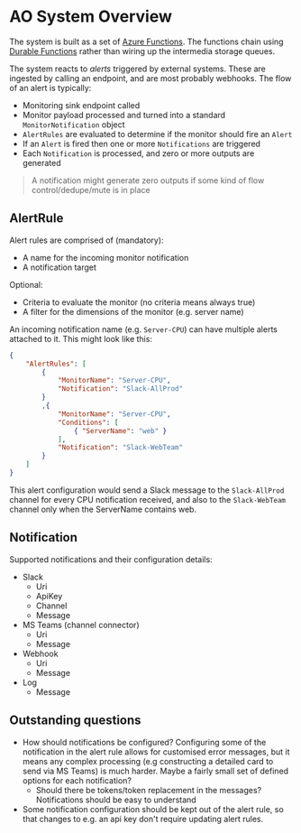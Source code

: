 # AO System Overview

The system is built as a set of [Azure Functions].  The functions chain using [Durable Functions] rather than wiring up the intermedia storage queues.

The system reacts to *alerts* triggered by external systems.  These are ingested by calling an endpoint, and are most probably webhooks.  The flow of an alert is typically:

- Monitoring sink endpoint called
- Monitor payload processed and turned into a standard `MonitorNotification` object
- `AlertRules` are evaluated to determine if the monitor should fire an `Alert`
- If an `Alert` is fired then one or more `Notifications` are triggered
- Each `Notification` is processed, and zero or more outputs are generated

>A notification might generate zero outputs if some kind of flow control/dedupe/mute is in place

## AlertRule
Alert rules are comprised of (mandatory):

- A name for the incoming monitor notification
- A notification target

Optional:
- Criteria to evaluate the monitor (no criteria means always true)
- A filter for the dimensions of the monitor (e.g. server name)

An incoming notification name (e.g. `Server-CPU`) can have multiple alerts attached to it.  This might look like this:

```json
{
    "AlertRules": [
        {   
            "MonitorName": "Server-CPU", 
            "Notification": "Slack-AllProd"
        }
        ,{  
            "MonitorName": "Server-CPU",
            "Conditions": [
                { "ServerName": "web" }
            ],
            "Notification": "Slack-WebTeam" 
        }
    ]
}
```

This alert configuration would send a Slack message to the `Slack-AllProd` channel for every CPU notification received, and also to the `Slack-WebTeam` channel only when the ServerName contains web.

## Notification

Supported notifications and their configuration details:

- Slack
  - Uri
  - ApiKey
  - Channel
  - Message
- MS Teams (channel connector)
  - Uri
  - Message
- Webhook
  - Uri
  - Message
- Log
  - Message

## Outstanding questions
- How should notifications be configured?  Configuring some of the notification in the alert rule allows for customised error messages, but it means any complex processing (e.g constructing a detailed card to send via MS Teams) is much harder.  Maybe a fairly small set of defined options for each notification?
  - Should there be tokens/token replacement in the messages?  Notifications should be easy to understand
- Some notification configuration should be kept out of the alert rule, so that changes to e.g. an api key don't require updating alert rules.

[Azure Functions]: https://docs.microsoft.com/en-us/azure/azure-functions/functions-overview
[Durable Functions]: https://docs.microsoft.com/en-us/azure/azure-functions/durable/durable-functions-overview